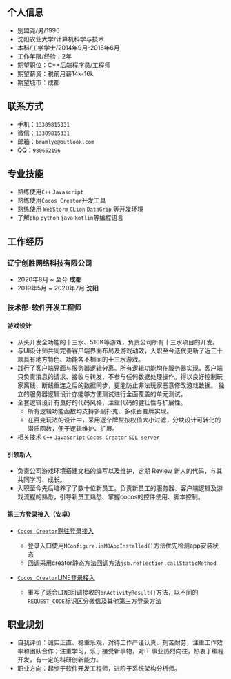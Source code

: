## 个人信息

- 别盟尧/男/1996
- 沈阳农业大学/计算机科学与技术
- 本科/工学学士/2014年9月-2018年6月
- 工作年限/经验：2年
- 期望职位：C++后端程序员/工程师
- 期望薪资：税前月薪14k-16k
- 期望城市：成都

## 联系方式

- 手机：`13309815331`
- 微信：`13309815331`
- 邮箱：`bramlye@outlook.com`
- QQ：`980652196`

## 专业技能

- 熟练使用`C++` `Javascript`
- 熟练使用`Cocos Creator`开发工具
- 熟练使用 [`WebStorm`](https://www.jetbrains.com/webstorm/?from=augus) [`CLion`](https://www.jetbrains.com/clion/?from=augus) [`DataGrip`](https://www.jetbrains.com/datagrip/?from=augus)
等开发环境
- 了解`php` `python` `java` `kotlin`等编程语言

## 工作经历

### 辽宁创胜网络科技有限公司

- 2020年8月 ~ 至今 **成都**
- 2019年5月 ~ 2020年7月 **沈阳**

### 技术部-软件开发工程师

#### 游戏设计

- 从头开发全功能的十三水、510K等游戏，负责公司所有十三水项目的开发。
- 与UI设计师共同完善客户端界面布局及游戏动效，入职至今迭代更新了近三十款具有地方特色、功能各不相同的十三水游戏。
- 践行了客户端界面与服务器逻辑分离。所有逻辑功能均在服务器实现，客户端只负责消息的请求、接收与转发，不参与任何数据处理操作。得以良好控制玩家离线、断线重连之后的数据同步，更能防止非法玩家恶意修改游戏数据。
  独立的服务器逻辑设计亦能够方便测试进行全面覆盖的单元测试。
- 全套逻辑设计有良好的代码风格，注重代码的健壮性与扩展性。
    * 所有逻辑功能函数均支持多副扑克、多张百变牌实现。
    * 在百变玩法的设计中，采用逐个牌型按权值大小过滤，分块设计可转化的潜质函数，便于逻辑维护、扩展。
- 相关技术 `C++` `JavaScript` `Cocos Creator` `SQL server`

#### 引领新人

- 负责公司游戏环境搭建文档的编写以及维护，定期 Review 新人的代码，与其共同学习、成长。
- 入职至今先后培养了了数十位新员工。负责新员工的服务器、客户端逻辑及游戏流程的熟悉，引导新员工熟悉、掌握cocos的控件使用、脚本控制。

#### 第三方登录接入（安卓）

- [`Cocos Creator`默往登录接入](https://www.jianshu.com/p/558209ce40bb)
    + 登录入口使用`MConfigure.isMOAppInstalled()`方法优先检测app安装状态
    + 回调采用creator静态方法回调方法```jsb.reflection.callStaticMethod```

- [`Cocos Creator`LINE登录接入](https://www.jianshu.com/p/eb7ceb42e263)
    + 重写了适合`LINE`回调接收的`onActivityResult()`方法，以不同的`REQUEST_CODE`标识区分微信及其他第三方登录方法

## 职业规划

- 自我评价：诚实正直、稳重乐观，对待工作严谨认真、刻苦耐劳，注重工作效率和团队合作；注重学习，乐于接受新事物，对IT 事业热烈向往，热衷于编程开发，有一定的科研创新能力。
- 职业方向：起步于软件开发工程师，进阶于系统架构分析师。
